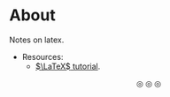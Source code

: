 # About
Notes on latex.

* Resources:
	* [$\LaTeX$ tutorial](https://youtube.com/playlist?list=PL1D4EAB31D3EBC449&si=D3e0U_QuoDsZrSNI).
<p align="center">
&#9678; &#9678; &#9678;
</p>
